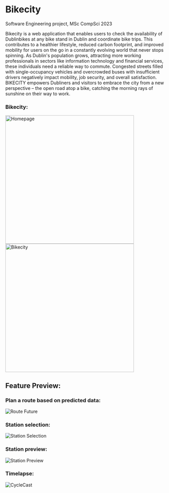 # Bikecity
Software Engineering project, MSc CompSci 2023

Bikecity is a web application that enables users to check the availability of Dublinbikes at any bike stand in Dublin and coordinate bike trips. This contributes to a healthier lifestyle, reduced carbon footprint, and improved mobility for users on the go in a constantly evolving world that never stops spinning. As Dublin's population grows, attracting more working professionals in sectors like information technology and fi nancial services, these individuals need a reliable way to commute. Congested streets fi lled with single-occupancy vehicles and overcrowded buses with insufficient drivers negatively impact mobility, job security, and overall satisfaction. BIKECITY empowers Dubliners and visitors to embrace the city from a new perspective – the open road atop a bike, catching the morning rays of sunshine on their way to work.

### Bikecity:
<img width="400" alt="Homepage" src="https://github.com/ring-ring-bike/ring-ring-bike/assets/38959593/2dbb63bf-ed5c-46fc-bfbd-e7f9b9d5c7d8">
<img width="400" alt="Bikecity" src="https://github.com/ring-ring-bike/ring-ring-bike/assets/38959593/a33fe2c1-cd7c-4c90-aeb7-49c70b9dba42">

## Feature Preview:
### Plan a route based on predicted data:
![Route Future](https://github.com/ring-ring-bike/ring-ring-bike/assets/38959593/d2719035-4b33-4048-8d66-c6b9533d308f)

### Station selection:
![Station Selection](https://github.com/ring-ring-bike/ring-ring-bike/assets/38959593/a4428cf4-e3c2-415c-95c8-516c6fc7a225)

### Station preview:
![Station Preview](https://github.com/ring-ring-bike/ring-ring-bike/assets/38959593/978c38cc-a8b6-4cff-b005-611f4ed452c3)

### Timelapse:
![CycleCast](https://github.com/ring-ring-bike/ring-ring-bike/assets/38959593/be9f8a87-6562-4bb1-86a6-71ce8e9d1e7a)
